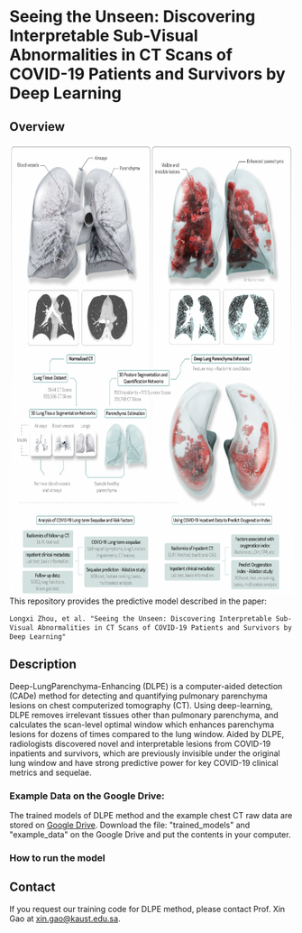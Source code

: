 # Seeing the Unseen: Discovering Interpretable Sub-Visual Abnormalities in CT Scans of COVID-19 Patients and Survivors by Deep Learning
## Overview

<div align="center">
  <img src="./resources/Fig_one.png" width="800" height="800">
</div>
This repository provides the predictive model described in the paper:

```
Longxi Zhou, et al. "Seeing the Unseen: Discovering Interpretable Sub-Visual Abnormalities in CT Scans of COVID-19 Patients and Survivors by Deep Learning"
```

## Description
Deep-LungParenchyma-Enhancing (DLPE) is a computer-aided detection (CADe) method for detecting and quantifying pulmonary parenchyma lesions on chest computerized tomography (CT). Using deep-learning, DLPE removes irrelevant tissues other than pulmonary parenchyma, and calculates the scan-level optimal window which enhances parenchyma lesions for dozens of times compared to the lung window. Aided by DLPE, radiologists discovered novel and interpretable lesions from COVID-19 inpatients and survivors, which are previously invisible under the original lung window and have strong predictive power for key COVID-19 clinical metrics and sequelae.

### Example Data on the Google Drive:
The trained models of DLPE method and the example chest CT raw data are stored on [Google Drive](https://drive.google.com/drive/folders/16ZvZfhqMmuF7wqNPKUOntw2P-Mfx5C4l?usp=sharing). Download the file: "trained_models" and "example_data" on the Google Drive and put the contents in your computer.

### How to run the model


## Contact

If you request our training code for DLPE method, please contact Prof. Xin Gao at xin.gao@kaust.edu.sa.

